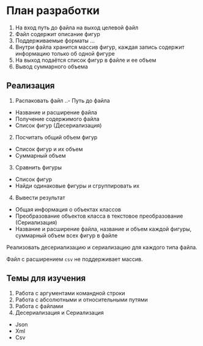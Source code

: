 # План разработки

1. На вход путь до файла на выход целевой файл
2. Файл содержит описание фигур
3. Поддерживаемые форматы …
4. Внутри файла хранится массив фигур, каждая запись содержит информацию только об одной фигуре
5. На выход подаётся список фигур в файле и ее объем
6. Вывод суммарного объема

## Реализация

1. Распаковать файл
  ..- Путь до файла
  - Название и расширение файла
  - Получение содержимого файла
  - Список фигур (Десериализация)
2. Посчитать общий объем фигур
  - Список фигур и их объем
  - Суммарный объем
3. Сравнить фигуры
  - Список фигур
  - Найди одинаковые фигуры и сгруппировать их
4. Вывести результат
  - Общая информация о объектах классов
  - Преобразование объектов класса в текстовое преобразование (Сериализация)
  - Название и расширение файла, название и объем каждой фигуры, суммарный объем всех фигур в файле

Реализовать десериализацию и сериализацию для каждого типа файла.

Файл с расширением `csv` не поддерживает массив.

## Темы для изучения
 
1. Работа с аргументами командной строки
2. Работа с абсолютными и относительными путями
3. Работа с файлами
4. Десериализация и Сериализация  
  - Json
  - Xml
  - Csv
